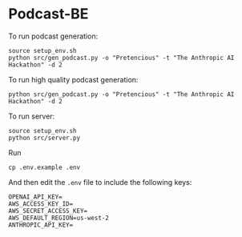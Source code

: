 # Podcast-BE

To run podcast generation:
```
source setup_env.sh
python src/gen_podcast.py -o "Pretencious" -t "The Anthropic AI Hackathon" -d 2
```

To run high quality podcast generation:
```
python src/gen_podcast.py -o "Pretencious" -t "The Anthropic AI Hackathon" -d 2
```

To run server:

```
source setup_env.sh
python src/server.py
```

Run 
```
cp .env.example .env
```

And then edit the 
`.env` file to include the following keys:

```
OPENAI_API_KEY=
AWS_ACCESS_KEY_ID=
AWS_SECRET_ACCESS_KEY=
AWS_DEFAULT_REGION=us-west-2
ANTHROPIC_API_KEY=

```
